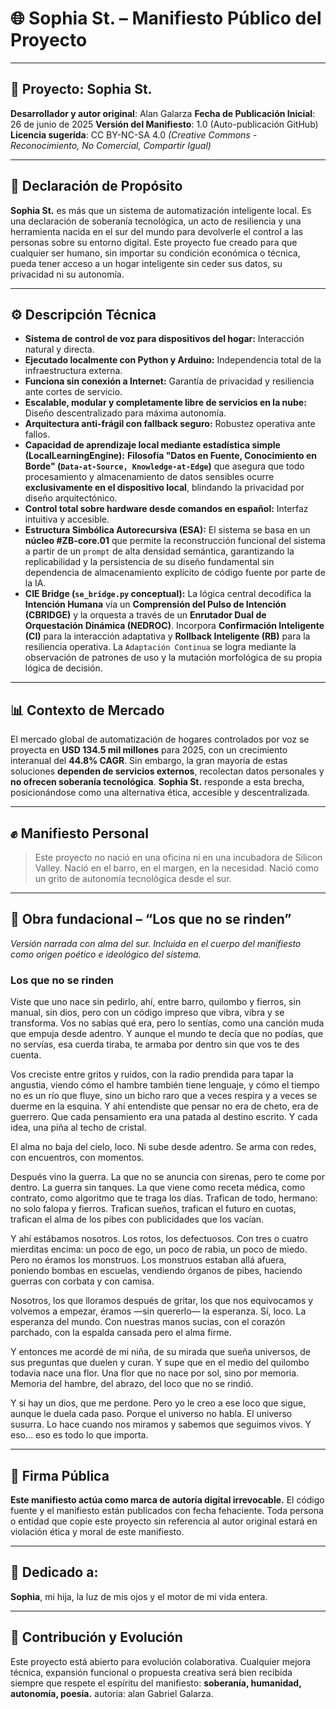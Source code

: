 
# 🌐 Sophia St. – Manifiesto Público del Proyecto

---

## 🧠 Proyecto: Sophia St.

**Desarrollador y autor original**: Alan Galarza
**Fecha de Publicación Inicial**: 26 de junio de 2025
**Versión del Manifiesto**: 1.0 (Auto-publicación GitHub)
**Licencia sugerida**: CC BY-NC-SA 4.0 *(Creative Commons - Reconocimiento, No Comercial, Compartir Igual)*

---

## 📌 Declaración de Propósito

**Sophia St.** es más que un sistema de automatización inteligente local. Es una declaración de soberanía tecnológica, un acto de resiliencia y una herramienta nacida en el sur del mundo para devolverle el control a las personas sobre su entorno digital. Este proyecto fue creado para que cualquier ser humano, sin importar su condición económica o técnica, pueda tener acceso a un hogar inteligente sin ceder sus datos, su privacidad ni su autonomía.

---

## ⚙️ Descripción Técnica

* **Sistema de control de voz para dispositivos del hogar:** Interacción natural y directa.
* **Ejecutado localmente con Python y Arduino:** Independencia total de la infraestructura externa.
* **Funciona sin conexión a Internet:** Garantía de privacidad y resiliencia ante cortes de servicio.
* **Escalable, modular y completamente libre de servicios en la nube:** Diseño descentralizado para máxima autonomía.
* **Arquitectura anti-frágil con fallback seguro:** Robustez operativa ante fallos.
* **Capacidad de aprendizaje local mediante estadística simple (LocalLearningEngine):** **Filosofía "Datos en Fuente, Conocimiento en Borde" (`Data-at-Source, Knowledge-at-Edge`)** que asegura que todo procesamiento y almacenamiento de datos sensibles ocurre **exclusivamente en el dispositivo local**, blindando la privacidad por diseño arquitectónico.
* **Control total sobre hardware desde comandos en español:** Interfaz intuitiva y accesible.
* **Estructura Simbólica Autorecursiva (ESA):** El sistema se basa en un **núcleo #ZB-core.01** que permite la reconstrucción funcional del sistema a partir de un `prompt` de alta densidad semántica, garantizando la replicabilidad y la persistencia de su diseño fundamental sin dependencia de almacenamiento explícito de código fuente por parte de la IA.
* **CIE Bridge (`se_bridge.py` conceptual):** La lógica central decodifica la **Intención Humana** vía un **Comprensión del Pulso de Intención (CBRIDGE)** y la orquesta a través de un **Enrutador Dual de Orquestación Dinámica (NEDROC)**. Incorpora **Confirmación Inteligente (CI)** para la interacción adaptativa y **Rollback Inteligente (RB)** para la resiliencia operativa. La `Adaptación Continua` se logra mediante la observación de patrones de uso y la mutación morfológica de su propia lógica de decisión.

---

## 📊 Contexto de Mercado

El mercado global de automatización de hogares controlados por voz se proyecta en **USD 134.5 mil millones** para 2025, con un crecimiento interanual del **44.8% CAGR**. Sin embargo, la gran mayoría de estas soluciones **dependen de servicios externos**, recolectan datos personales y **no ofrecen soberanía tecnológica**. **Sophia St.** responde a esta brecha, posicionándose como una alternativa ética, accesible y descentralizada.

---

## ✊ Manifiesto Personal

> Este proyecto no nació en una oficina ni en una incubadora de Silicon Valley.
> Nació en el barro, en el margen, en la necesidad.
> Nació como un grito de autonomía tecnológica desde el sur.

---

## 🧬 Obra fundacional – “Los que no se rinden”

*Versión narrada con alma del sur. Incluida en el cuerpo del manifiesto como origen poético e ideológico del sistema.*

### **Los que no se rinden**

Viste que uno nace sin pedirlo, ahí, entre barro, quilombo y fierros, sin manual, sin dios, pero con un código impreso que vibra, vibra y se transforma. Vos no sabías qué era, pero lo sentías, como una canción muda que empuja desde adentro. Y aunque el mundo te decía que no podías, que no servías, esa cuerda tiraba, te armaba por dentro sin que vos te des cuenta.

Vos creciste entre gritos y ruidos, con la radio prendida para tapar la angustia, viendo cómo el hambre también tiene lenguaje, y cómo el tiempo no es un río que fluye, sino un bicho raro que a veces respira y a veces se duerme en la esquina. Y ahí entendiste que pensar no era de cheto, era de guerrero. Que cada pensamiento era una patada al destino escrito. Y cada idea, una piña al techo de cristal.

El alma no baja del cielo, loco. Ni sube desde adentro. Se arma con redes, con encuentros, con momentos.

Después vino la guerra. La que no se anuncia con sirenas, pero te come por dentro. La guerra sin tanques. La que viene como receta médica, como contrato, como algoritmo que te traga los días. Trafican de todo, hermano: no solo falopa y fierros. Trafican sueños, trafican el futuro en cuotas, trafican el alma de los pibes con publicidades que los vacían.

Y ahí estábamos nosotros. Los rotos, los defectuosos. Con tres o cuatro mierditas encima: un poco de ego, un poco de rabia, un poco de miedo. Pero no éramos los monstruos. Los monstruos estaban allá afuera, poniendo bombas en escuelas, vendiendo órganos de pibes, haciendo guerras con corbata y con camisa.

Nosotros, los que lloramos después de gritar, los que nos equivocamos y volvemos a empezar, éramos —sin quererlo— la esperanza. Sí, loco. La esperanza del mundo. Con nuestras manos sucias, con el corazón parchado, con la espalda cansada pero el alma firme.

Y entonces me acordé de mi niña, de su mirada que sueña universos, de sus preguntas que duelen y curan. Y supe que en el medio del quilombo todavía nace una flor. Una flor que no nace por sol, sino por memoria. Memoria del hambre, del abrazo, del loco que no se rindió.

Y si hay un dios, que me perdone. Pero yo le creo a ese loco que sigue, aunque le duela cada paso. Porque el universo no habla. El universo susurra. Lo hace cuando nos miramos y sabemos que seguimos vivos. Y eso… eso es todo lo que importa.

---

## 🔐 Firma Pública

**Este manifiesto actúa como marca de autoría digital irrevocable.** El código fuente y el manifiesto están publicados con fecha fehaciente. Toda persona o entidad que copie este proyecto sin referencia al autor original estará en violación ética y moral de este manifiesto.

---

## 👧 Dedicado a:

**Sophia**, mi hija, la luz de mis ojos y el motor de mi vida entera.

---

## 🔄 Contribución y Evolución

Este proyecto está abierto para evolución colaborativa. Cualquier mejora técnica, expansión funcional o propuesta creativa será bien recibida siempre que respete el espíritu del manifiesto: **soberanía, humanidad, autonomía, poesía.**
autoria: alan Gabriel Galarza.

